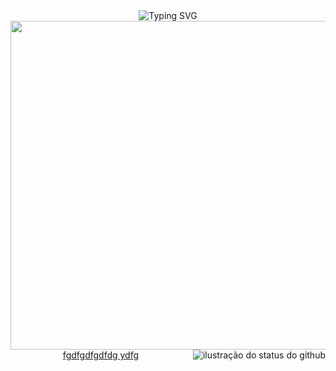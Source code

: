 <div align="center">
<img src="https://readme-typing-svg.herokuapp.com?font=Pixelify+Sans&pause=500&color=ED7599&random=false&width=435&lines=analysis+and+development+student+(%CB%B5+%E2%80%A2%CC%80+%E1%B4%97+%E2%80%A2%CC%81+%CB%B5+)+%E2%9C%A7+;currently+focusing+on+the+area+of+%E2%80%8B%E2%80%8Bsoftware+development" alt="Typing SVG"  /></a>
<img height="526" src="https://i.imgur.com/yDNdkdJ.png"/><img src="https://github-readme-stats.vercel.app/api/top-langs/?username=ericasousaa&layout=compact&show_icons=true&title_color=FFFFFF&text_color=FFFFFF&icon_color=660033&bg_color=000000&cache_seconds=2300" alt="ilustração do status do github" align="right"/> <a href="https://git.io/typing-svg">fgdfgdfgdfdg ydfg
<div> </div>


